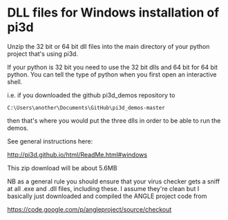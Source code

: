 DLL files for Windows installation of pi3d
==========================================

Unzip the 32 bit or 64 bit dll files into the main directory of your
python project that's using pi3d.

If your python is 32 bit you need to use the 32 bit dlls and 64 bit for 
64 bit python. You can tell the type of python when you first open an
interactive shell.

i.e. if you downloaded the github pi3d_demos repository to

``C:\Users\another\Documents\GitHub\pi3d_demos-master``

then that's where you would put the three dlls in order to be able to
run the demos.

See general instructions here:

http://pi3d.github.io/html/ReadMe.html#windows

This zip download will be about 5.6MB

NB as a general rule you should ensure that your virus checker gets a sniff
at all .exe and .dll files, including these. I assume they're clean but
I basically just downloaded and compiled the ANGLE project code from

https://code.google.com/p/angleproject/source/checkout

